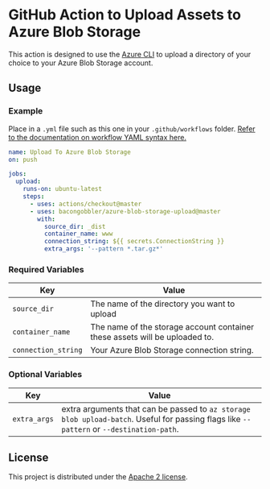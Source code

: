 # GitHub Action to Upload Assets to Azure Blob Storage

This action is designed to use the [Azure CLI](https://docs.microsoft.com/en-us/cli/azure/install-azure-cli?view=azure-cli-latest) to upload a directory of your choice to your Azure Blob Storage account.

## Usage

### Example

Place in a `.yml` file such as this one in your `.github/workflows` folder. [Refer to the documentation on workflow YAML syntax here.](https://help.github.com/en/articles/workflow-syntax-for-github-actions)

```yaml
name: Upload To Azure Blob Storage
on: push

jobs:
  upload:
    runs-on: ubuntu-latest
    steps:
      - uses: actions/checkout@master
      - uses: bacongobbler/azure-blob-storage-upload@master
        with:
          source_dir: _dist
          container_name: www
          connection_string: ${{ secrets.ConnectionString }}
          extra_args: '--pattern *.tar.gz*'
```

### Required Variables

| Key | Value |
| ------------- | ------------- |
| `source_dir` | The name of the directory you want to upload |
| `container_name` | The name of the storage account container these assets will be uploaded to. |
| `connection_string` | Your Azure Blob Storage connection string. |

### Optional Variables

| Key | Value |
| ------------- | ------------- |
| `extra_args` | extra arguments that can be passed to `az storage blob upload-batch`. Useful for passing flags like `--pattern` or `--destination-path`. |

## License

This project is distributed under the [Apache 2 license](LICENSE.md).
